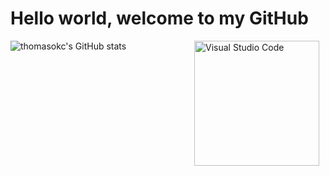 # Hello world, welcome to my GitHub

<img align="right" alt="Visual Studio Code" width="200px" src="https://user-images.githubusercontent.com/5713670/87202985-820dcb80-c2b6-11ea-9f56-7ec461c497c3.gif" style="padding-right:10px;" />

![thomasokc's GitHub stats](https://github-readme-stats.vercel.app/api?username=thomasokc&show_icons=true&theme=radical)
